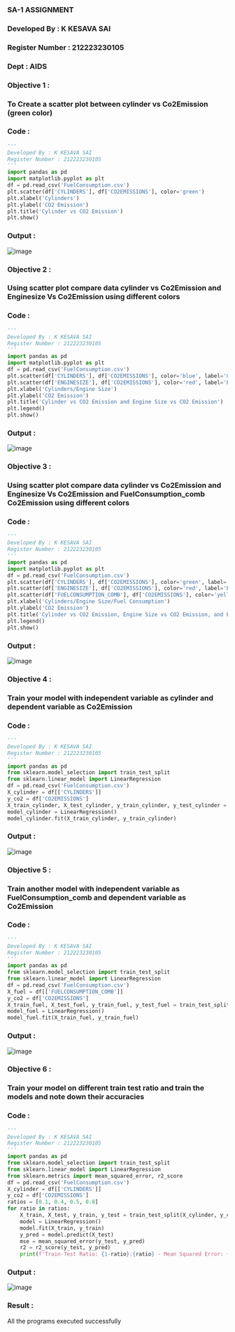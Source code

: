 ### SA-1 ASSIGNMENT
### Developed By : K KESAVA SAI
### Register Number : 212223230105
### Dept : AIDS
### Objective 1 :
### To Create a scatter plot between cylinder vs Co2Emission (green color)
### Code :
```py
'''
Developed By : K KESAVA SAI
Register Number : 212223230105
'''
import pandas as pd
import matplotlib.pyplot as plt
df = pd.read_csv('FuelConsumption.csv')
plt.scatter(df['CYLINDERS'], df['CO2EMISSIONS'], color='green')
plt.xlabel('Cylinders')
plt.ylabel('CO2 Emission')
plt.title('Cylinder vs CO2 Emission')
plt.show()
```
### Output :
![image](https://github.com/Kesavasai20/ML-WORKSHOP/assets/138849303/2a9f1ee5-0782-4808-bbfd-0b49ffe084e8)

### Objective 2 :
### Using scatter plot compare data cylinder vs Co2Emission and Enginesize Vs Co2Emission using different colors
### Code :
```py
'''
Developed By : K KESAVA SAI
Register Number : 212223230105
'''
import pandas as pd
import matplotlib.pyplot as plt
df = pd.read_csv('FuelConsumption.csv')
plt.scatter(df['CYLINDERS'], df['CO2EMISSIONS'], color='blue', label='Cylinder')
plt.scatter(df['ENGINESIZE'], df['CO2EMISSIONS'], color='red', label='Engine Size')
plt.xlabel('Cylinders/Engine Size')
plt.ylabel('CO2 Emission')
plt.title('Cylinder vs CO2 Emission and Engine Size vs CO2 Emission')
plt.legend()
plt.show()
```
### Output :
![image](https://github.com/Kesavasai20/ML-WORKSHOP/assets/138849303/63b4ab2e-5879-41c8-be11-9e8b1eec6917)

### Objective 3 :
### Using scatter plot compare data cylinder vs Co2Emission and Enginesize Vs Co2Emission and FuelConsumption_comb Co2Emission using different colors
### Code :
```py
'''
Developed By : K KESAVA SAI
Register Number : 212223230105
'''
import pandas as pd
import matplotlib.pyplot as plt
df = pd.read_csv('FuelConsumption.csv')
plt.scatter(df['CYLINDERS'], df['CO2EMISSIONS'], color='green', label='Cylinder')
plt.scatter(df['ENGINESIZE'], df['CO2EMISSIONS'], color='red', label='Engine Size')
plt.scatter(df['FUELCONSUMPTION_COMB'], df['CO2EMISSIONS'], color='yellow', label='Fuel Consumption')
plt.xlabel('Cylinders/Engine Size/Fuel Consumption')
plt.ylabel('CO2 Emission')
plt.title('Cylinder vs CO2 Emission, Engine Size vs CO2 Emission, and Fuel Consumption vs CO2 Emission')
plt.legend()
plt.show()
```
### Output :
![image](https://github.com/Kesavasai20/ML-WORKSHOP/assets/138849303/dc0fc430-4983-4c30-9b17-c61a4d6d8943)

### Objective 4 :
### Train your model with independent variable as cylinder and dependent variable as Co2Emission
### Code :
```py
'''
Developed By : K KESAVA SAI
Register Number : 212223230105
'''
import pandas as pd
from sklearn.model_selection import train_test_split
from sklearn.linear_model import LinearRegression
df = pd.read_csv('FuelConsumption.csv')
X_cylinder = df[['CYLINDERS']]
y_co2 = df['CO2EMISSIONS']
X_train_cylinder, X_test_cylinder, y_train_cylinder, y_test_cylinder = train_test_split(X_cylinder, y_co2, test_size=0.2, random_state=42)
model_cylinder = LinearRegression()
model_cylinder.fit(X_train_cylinder, y_train_cylinder)
```
### Output :
![image](https://github.com/Kesavasai20/ML-WORKSHOP/assets/138849303/52ce42d8-4140-44d3-bb15-1a2b2cadfa66)

### Objective 5 :
### Train another model with independent variable as FuelConsumption_comb and dependent variable as Co2Emission
### Code :
```py
'''
Developed By : K KESAVA SAI
Register Number : 212223230105
'''
import pandas as pd
from sklearn.model_selection import train_test_split
from sklearn.linear_model import LinearRegression
df = pd.read_csv('FuelConsumption.csv')
X_fuel = df[['FUELCONSUMPTION_COMB']]
y_co2 = df['CO2EMISSIONS']
X_train_fuel, X_test_fuel, y_train_fuel, y_test_fuel = train_test_split(X_fuel, y_co2, test_size=0.2, random_state=42)
model_fuel = LinearRegression()
model_fuel.fit(X_train_fuel, y_train_fuel)
```
### Output :
![image](https://github.com/Kesavasai20/ML-WORKSHOP/assets/138849303/bdf7bd5b-e5f4-4614-bd9a-d6fcc7fcb024)

### Objective 6 :
### Train your model on different train test ratio and train the models and note down their accuracies
### Code :
```py
'''
Developed By : K KESAVA SAI
Register Number : 212223230105
'''
import pandas as pd
from sklearn.model_selection import train_test_split
from sklearn.linear_model import LinearRegression
from sklearn.metrics import mean_squared_error, r2_score
df = pd.read_csv('FuelConsumption.csv')
X_cylinder = df[['CYLINDERS']]
y_co2 = df['CO2EMISSIONS']
ratios = [0.1, 0.4, 0.5, 0.8]
for ratio in ratios:
    X_train, X_test, y_train, y_test = train_test_split(X_cylinder, y_co2, test_size=ratio, random_state=42)
    model = LinearRegression()
    model.fit(X_train, y_train)
    y_pred = model.predict(X_test)
    mse = mean_squared_error(y_test, y_pred)
    r2 = r2_score(y_test, y_pred)
    print(f'Train-Test Ratio: {1-ratio}:{ratio} - Mean Squared Error: {mse:.2f}, R-squared: {r2:.2f}')
```
### Output :
![image](https://github.com/Kesavasai20/ML-WORKSHOP/assets/138849303/85753716-daaa-4a12-a6c7-f01baa2475d4)

### Result : 
All the programs executed successfully








